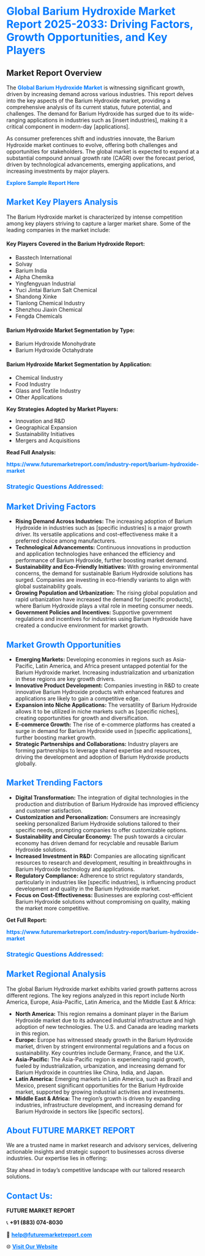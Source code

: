 <h1 style="color: #007BFF;">Global Barium Hydroxide Market Report 2025-2033: Driving Factors, Growth Opportunities, and Key Players</h1>

<section id="overview">
<h2>Market Report Overview</h2>
<p>The <a href="https://www.futuremarketreport.com/industry-report/barium-hydroxide-market" style="color: #007BFF; text-decoration: none;"><strong>Global Barium Hydroxide Market</strong></a> is witnessing significant growth, driven by increasing demand across various industries. This report delves into the key aspects of the Barium Hydroxide market, providing a comprehensive analysis of its current status, future potential, and challenges. The demand for Barium Hydroxide has surged due to its wide-ranging applications in industries such as [insert industries], making it a critical component in modern-day [applications].</p>
<p>As consumer preferences shift and industries innovate, the Barium Hydroxide market continues to evolve, offering both challenges and opportunities for stakeholders. The global market is expected to expand at a substantial compound annual growth rate (CAGR) over the forecast period, driven by technological advancements, emerging applications, and increasing investments by major players.</p>
</section>

<section id="overview">
<p><a href="https://www.futuremarketreport.com/request-sample/reportId=30135" style="color: #007BFF; text-decoration: none;"><strong>Explore Sample Report Here</strong></a></p>
</section>

<section id="key-players">
<h2 style="color: #007BFF;">Market Key Players Analysis</h2>
<p>The Barium Hydroxide market is characterized by intense competition among key players striving to capture a larger market share. Some of the leading companies in the market include:</p>
<h4>Key Players Covered in the Barium Hydroxide Report:</h4>
<ul><li>Basstech International</li><li>Solvay</li><li>Barium India</li><li>Alpha Chemika</li><li>Yingfengyuan Industrial</li><li>Yuci Jintai Barium Salt Chemical</li><li>Shandong Xinke</li><li>Tianlong Chemical Industry</li><li>Shenzhou Jiaxin Chemical</li><li>Fengda Chemicals</li></ul>
<h4>Barium Hydroxide Market Segmentation by Type:</h4>
<ul><li>Barium Hydroxide Monohydrate</li><li>Barium Hydroxide Octahydrate</li></ul>

<h4>Barium Hydroxide Market Segmentation by Application:</h4>
<ul><li>Chemical Iindustry</li><li>Food Industry</li><li>Glass and Textile Industry</li><li>Other Applications</li></ul>
<p><strong>Key Strategies Adopted by Market Players:</strong></p>
<ul>
<li>Innovation and R&D</li>
<li>Geographical Expansion</li>
<li>Sustainability Initiatives</li>
<li>Mergers and Acquisitions</li>
</ul>
</section>

<section>
<p><strong>Read Full Analysis: </strong></p><a href="https://www.futuremarketreport.com/industry-report/barium-hydroxide-market" style="color: #007BFF; text-decoration: none;"><strong>https://www.futuremarketreport.com/industry-report/barium-hydroxide-market</strong></a>
<h3 style="color: #007BFF;">Strategic Questions Addressed:</h3>
</section>

<section id="driving-factors">
<h2 style="color: #007BFF;">Market Driving Factors</h2>
<ul>
<li><strong>Rising Demand Across Industries:</strong> The increasing adoption of Barium Hydroxide in industries such as [specific industries] is a major growth driver. Its versatile applications and cost-effectiveness make it a preferred choice among manufacturers.</li>
<li><strong>Technological Advancements:</strong> Continuous innovations in production and application technologies have enhanced the efficiency and performance of Barium Hydroxide, further boosting market demand.</li>
<li><strong>Sustainability and Eco-Friendly Initiatives:</strong> With growing environmental concerns, the demand for sustainable Barium Hydroxide solutions has surged. Companies are investing in eco-friendly variants to align with global sustainability goals.</li>
<li><strong>Growing Population and Urbanization:</strong> The rising global population and rapid urbanization have increased the demand for [specific products], where Barium Hydroxide plays a vital role in meeting consumer needs.</li>
<li><strong>Government Policies and Incentives:</strong> Supportive government regulations and incentives for industries using Barium Hydroxide have created a conducive environment for market growth.</li>
</ul>
</section>

<section id="growth-opportunities">
<h2 style="color: #007BFF;">Market Growth Opportunities</h2>
<ul>
<li><strong>Emerging Markets:</strong> Developing economies in regions such as Asia-Pacific, Latin America, and Africa present untapped potential for the Barium Hydroxide market. Increasing industrialization and urbanization in these regions are key growth drivers.</li>
<li><strong>Innovative Product Development:</strong> Companies investing in R&D to create innovative Barium Hydroxide products with enhanced features and applications are likely to gain a competitive edge.</li>
<li><strong>Expansion into Niche Applications:</strong> The versatility of Barium Hydroxide allows it to be utilized in niche markets such as [specific niches], creating opportunities for growth and diversification.</li>
<li><strong>E-commerce Growth:</strong> The rise of e-commerce platforms has created a surge in demand for Barium Hydroxide used in [specific applications], further boosting market growth.</li>
<li><strong>Strategic Partnerships and Collaborations:</strong> Industry players are forming partnerships to leverage shared expertise and resources, driving the development and adoption of Barium Hydroxide products globally.</li>
</ul>
</section>

<section id="trending-factors">
<h2 style="color: #007BFF;">Market Trending Factors</h2>
<ul>
<li><strong>Digital Transformation:</strong> The integration of digital technologies in the production and distribution of Barium Hydroxide has improved efficiency and customer satisfaction.</li>
<li><strong>Customization and Personalization:</strong> Consumers are increasingly seeking personalized Barium Hydroxide solutions tailored to their specific needs, prompting companies to offer customizable options.</li>
<li><strong>Sustainability and Circular Economy:</strong> The push towards a circular economy has driven demand for recyclable and reusable Barium Hydroxide solutions.</li>
<li><strong>Increased Investment in R&D:</strong> Companies are allocating significant resources to research and development, resulting in breakthroughs in Barium Hydroxide technology and applications.</li>
<li><strong>Regulatory Compliance:</strong> Adherence to strict regulatory standards, particularly in industries like [specific industries], is influencing product development and quality in the Barium Hydroxide market.</li>
<li><strong>Focus on Cost-Effectiveness:</strong> Businesses are exploring cost-efficient Barium Hydroxide solutions without compromising on quality, making the market more competitive.</li>
</ul>
</section>

<section>
<p><strong>Get Full Report: </strong></p><a href="https://www.futuremarketreport.com/industry-report/barium-hydroxide-market" style="color: #007BFF; text-decoration: none;"><strong>https://www.futuremarketreport.com/industry-report/barium-hydroxide-market</strong></a>
<h3 style="color: #007BFF;">Strategic Questions Addressed:</h3>
</section>


<section id="regional-analysis">
<h2 style="color: #007BFF;">Market Regional Analysis</h2>
<p>The global Barium Hydroxide market exhibits varied growth patterns across different regions. The key regions analyzed in this report include North America, Europe, Asia-Pacific, Latin America, and the Middle East & Africa:</p>
<ul>
<li><strong>North America:</strong> This region remains a dominant player in the Barium Hydroxide market due to its advanced industrial infrastructure and high adoption of new technologies. The U.S. and Canada are leading markets in this region.</li>
<li><strong>Europe:</strong> Europe has witnessed steady growth in the Barium Hydroxide market, driven by stringent environmental regulations and a focus on sustainability. Key countries include Germany, France, and the U.K.</li>
<li><strong>Asia-Pacific:</strong> The Asia-Pacific region is experiencing rapid growth, fueled by industrialization, urbanization, and increasing demand for Barium Hydroxide in countries like China, India, and Japan.</li>
<li><strong>Latin America:</strong> Emerging markets in Latin America, such as Brazil and Mexico, present significant opportunities for the Barium Hydroxide market, supported by growing industrial activities and investments.</li>
<li><strong>Middle East & Africa:</strong> The region’s growth is driven by expanding industries, infrastructure development, and increasing demand for Barium Hydroxide in sectors like [specific sectors].</li>
</ul>
</section>

<footer>
<h2 style="color: #007BFF;">About FUTURE MARKET REPORT</h2>
<p>We are a trusted name in market research and advisory services, delivering actionable insights and strategic support to businesses across diverse industries. Our expertise lies in offering:</p>

<p>Stay ahead in today’s competitive landscape with our tailored research solutions.</p>

<h2 style="color: #007BFF;">Contact Us:</h2>
<p><strong>FUTURE MARKET REPORT</strong></p>
<p>📞 <strong>+91 (883) 074-8030</strong></p>
<p>📧 <strong><a href="mailto:help@futuremarketreport.com" style="color: #007BFF;">help@futuremarketreport.com</a></strong></p>
<p>🌐 <strong><a href="https://www.futuremarketreport.com/" style="color: #007BFF;">Visit Our Website</a></strong></p>
</footer>